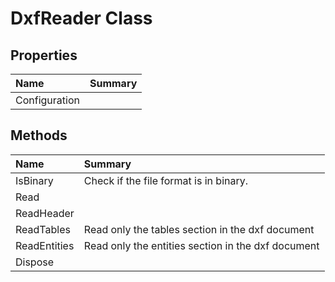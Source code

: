 # DxfReader Class



## Properties

| Name | Summary | 
| :- | :- | 
| Configuration |  | 

## Methods

| Name | Summary | 
| :- | :- | 
| IsBinary | Check if the file format is in binary. | 
| Read |  | 
| ReadHeader |  | 
| ReadTables | Read only the tables section in the dxf document | 
| ReadEntities | Read only the entities section in the dxf document | 
| Dispose |  | 


